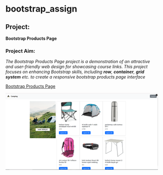 # bootstrap_assign

## Project:
**Bootstrap Products Page**

### Project Aim:

*The Bootstrap Products Page project is a demonstration of an attractive and user-friendly web design for showcasing course links.
This project focuses on enhancing Bootstrap skills, including **row**, **container**, **grid system** etc. to create a responsive bootstrap products page interface*

[Bootstrap Products Page]( )

![Bootstrap Products Page](./assets/img/bootstrap.png )
